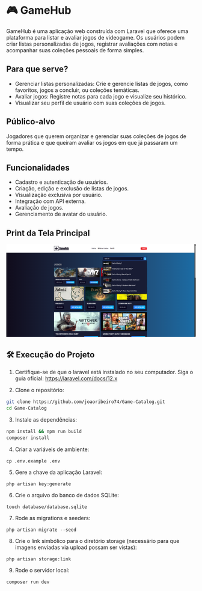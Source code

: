 # 🎮 GameHub

GameHub é uma aplicação web construída com Laravel que oferece uma plataforma para listar e avaliar jogos de videogame. Os usuários podem criar listas personalizadas de jogos, registrar avaliações com notas e acompanhar suas coleções pessoais de forma simples.

## Para que serve?

- Gerenciar listas personalizadas: Crie e gerencie listas de jogos, como favoritos, jogos a concluir, ou coleções temáticas.
- Avaliar jogos: Registre notas para cada jogo e visualize seu histórico.
- Visualizar seu perfil de usuário com suas coleções de jogos.

## Público-alvo

Jogadores que querem organizar e gerenciar suas coleções de jogos de forma prática e que queiram avaliar os jogos em que já passaram um tempo.

## Funcionalidades
- Cadastro e autenticação de usuários.
- Criação, edição e exclusão de listas de jogos.
- Visualização exclusiva por usuário.
- Integração com API externa.
- Avaliação de jogos.
- Gerenciamento de avatar do usuário.

## Print da Tela Principal

![Tela Principal](docs/screenshots/tela-principal.png)

## 🛠️ Execução do Projeto

1. Certifique-se de que o laravel está instalado no seu computador. Siga o guia oficial:
https://laravel.com/docs/12.x

2. Clone o repositório:
```bash
git clone https://github.com/joaoribeiro74/Game-Catalog.git
cd Game-Catalog
```

3. Instale as dependências:
```bash
npm install && npm run build
composer install
```

4. Criar a variáveis de ambiente:
```
cp .env.example .env
```

5. Gere a chave da aplicação Laravel:
```
php artisan key:generate
```

6. Crie o arquivo do banco de dados SQLite:
```
touch database/database.sqlite
```

7. Rode as migrations e seeders:
```
php artisan migrate --seed
```

8. Crie o link simbólico para o diretório storage (necessário para que imagens enviadas via upload possam ser vistas):
```
php artisan storage:link
```

9. Rode o servidor local:
```
composer run dev
```
